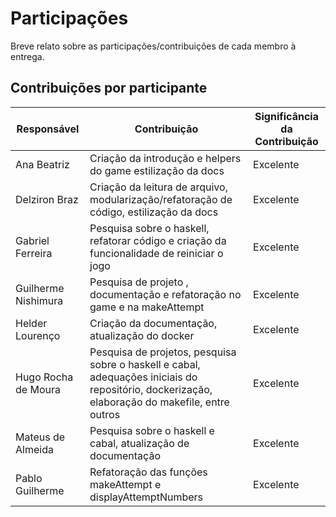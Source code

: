 # Participações

Breve relato sobre as participações/contribuições de cada membro à entrega.

## Contribuições por participante

| Responsável         | Contribuição                                                                                                                                   | Significância da Contribuição |
| ------------------- | ---------------------------------------------------------------------------------------------------------------------------------------------- | ----------------------------- |
| Ana Beatriz         | Criação da introdução e helpers do game estilização da docs                                                                                    | Excelente                     |
| Delziron Braz       | Criação da leitura de arquivo, modularização/refatoração de código, estilização da docs                                                        | Excelente                     |
| Gabriel Ferreira    | Pesquisa sobre o haskell, refatorar código e criação da funcionalidade de reiniciar o jogo                                                     | Excelente                     |
| Guilherme Nishimura | Pesquisa de projeto , documentação  e refatoração no game e na makeAttempt                                                                     | Excelente                     |
| Helder Lourenço     | Criação da documentação, atualização do docker                                                                                                 | Excelente                     |
| Hugo Rocha de Moura | Pesquisa de projetos, pesquisa sobre o haskell e cabal, adequações iniciais do repositório, dockerização, elaboração do makefile, entre outros | Excelente                     |
| Mateus de Almeida   |	Pesquisa sobre o haskell e cabal, atualização de documentação                                                                                  | Excelente                     | 
| Pablo Guilherme     | Refatoração das funções makeAttempt e displayAttemptNumbers                                                                                    | Excelente                     |
